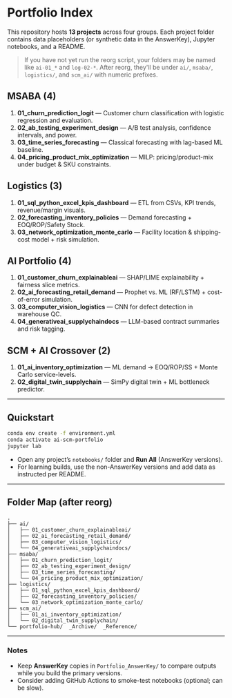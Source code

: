 # Portfolio Index

This repository hosts **13 projects** across four groups. Each project folder contains data placeholders (or synthetic data in the AnswerKey), Jupyter notebooks, and a README.

> If you have not yet run the reorg script, your folders may be named like `ai-01_*` and `log-02-*`. After reorg, they'll be under `ai/`, `msaba/`, `logistics/`, and `scm_ai/` with numeric prefixes.

## MSABA (4)
1. **01_churn_prediction_logit** — Customer churn classification with logistic regression and evaluation.  
2. **02_ab_testing_experiment_design** — A/B test analysis, confidence intervals, and power.  
3. **03_time_series_forecasting** — Classical forecasting with lag-based ML baseline.  
4. **04_pricing_product_mix_optimization** — MILP: pricing/product-mix under budget & SKU constraints.

## Logistics (3)
1. **01_sql_python_excel_kpis_dashboard** — ETL from CSVs, KPI trends, revenue/margin visuals.  
2. **02_forecasting_inventory_policies** — Demand forecasting + EOQ/ROP/Safety Stock.  
3. **03_network_optimization_monte_carlo** — Facility location & shipping-cost model + risk simulation.

## AI Portfolio (4)
1. **01_customer_churn_explainableai** — SHAP/LIME explainability + fairness slice metrics.  
2. **02_ai_forecasting_retail_demand** — Prophet vs. ML (RF/LSTM) + cost-of-error simulation.  
3. **03_computer_vision_logistics** — CNN for defect detection in warehouse QC.  
4. **04_generativeai_supplychaindocs** — LLM-based contract summaries and risk tagging.

## SCM + AI Crossover (2)
1. **01_ai_inventory_optimization** — ML demand → EOQ/ROP/SS + Monte Carlo service-levels.  
2. **02_digital_twin_supplychain** — SimPy digital twin + ML bottleneck predictor.

---

## Quickstart

```bash
conda env create -f environment.yml
conda activate ai-scm-portfolio
jupyter lab
```

- Open any project’s `notebooks/` folder and **Run All** (AnswerKey versions).  
- For learning builds, use the non-AnswerKey versions and add data as instructed per README.

---

## Folder Map (after reorg)

```
.
├── ai/
│   ├── 01_customer_churn_explainableai/
│   ├── 02_ai_forecasting_retail_demand/
│   ├── 03_computer_vision_logistics/
│   └── 04_generativeai_supplychaindocs/
├── msaba/
│   ├── 01_churn_prediction_logit/
│   ├── 02_ab_testing_experiment_design/
│   ├── 03_time_series_forecasting/
│   └── 04_pricing_product_mix_optimization/
├── logistics/
│   ├── 01_sql_python_excel_kpis_dashboard/
│   ├── 02_forecasting_inventory_policies/
│   └── 03_network_optimization_monte_carlo/
├── scm_ai/
│   ├── 01_ai_inventory_optimization/
│   └── 02_digital_twin_supplychain/
└── portfolio-hub/  _Archive/  _Reference/
```

---

### Notes
- Keep **AnswerKey** copies in `Portfolio_AnswerKey/` to compare outputs while you build the primary versions.
- Consider adding GitHub Actions to smoke-test notebooks (optional; can be slow).
